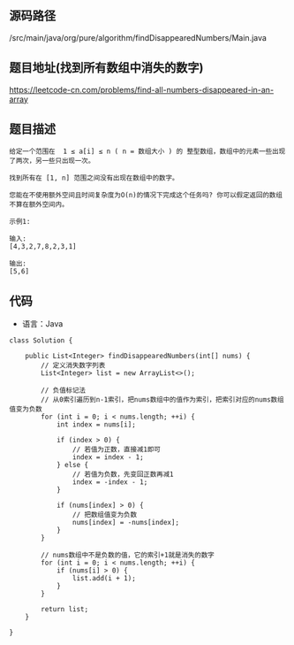 ## 源码路径

/src/main/java/org/pure/algorithm/findDisappearedNumbers/Main.java

## 题目地址(找到所有数组中消失的数字)

https://leetcode-cn.com/problems/find-all-numbers-disappeared-in-an-array

## 题目描述

```
给定一个范围在  1 ≤ a[i] ≤ n ( n = 数组大小 ) 的 整型数组，数组中的元素一些出现了两次，另一些只出现一次。

找到所有在 [1, n] 范围之间没有出现在数组中的数字。

您能在不使用额外空间且时间复杂度为O(n)的情况下完成这个任务吗? 你可以假定返回的数组不算在额外空间内。

示例1:

输入:
[4,3,2,7,8,2,3,1]

输出:
[5,6]
```

## 代码

- 语言：Java

```
class Solution {

    public List<Integer> findDisappearedNumbers(int[] nums) {
        // 定义消失数字列表
        List<Integer> list = new ArrayList<>();

        // 负值标记法
        // 从0索引遍历到n-1索引，把nums数组中的值作为索引，把索引对应的nums数组值变为负数
        for (int i = 0; i < nums.length; ++i) {
            int index = nums[i];

            if (index > 0) {
                // 若值为正数，直接减1即可
                index = index - 1;
            } else {
                // 若值为负数，先变回正数再减1
                index = -index - 1;
            }

            if (nums[index] > 0) {
                // 把数组值变为负数
                nums[index] = -nums[index];
            }
        }

        // nums数组中不是负数的值，它的索引+1就是消失的数字
        for (int i = 0; i < nums.length; ++i) {
            if (nums[i] > 0) {
                list.add(i + 1);
            }
        }

        return list;
    }

}
```